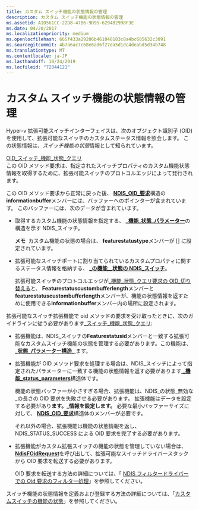 ```yaml
---
title: カスタム スイッチ機能の状態情報の管理
description: カスタム スイッチ機能の状態情報の管理
ms.assetid: A1D561CC-22D8-47B6-9D95-6294B2998F3E
ms.date: 04/20/2017
ms.localizationpriority: medium
ms.openlocfilehash: 665f433a29206b461048183c8a4bc685632c3091
ms.sourcegitcommit: 4b7a6ac7c68e6ad6f27da5d1dc4deabd5d34b748
ms.translationtype: MT
ms.contentlocale: ja-JP
ms.lasthandoff: 10/24/2019
ms.locfileid: "72844121"
---
```

# <a name="managing-custom-switch-feature-status-information"></a>カスタム スイッチ機能の状態情報の管理


Hyper-v 拡張可能スイッチインターフェイスは、次のオブジェクト識別子 (OID) を使用して、拡張可能なスイッチのカスタムステータス情報を照会します。 この状態情報は、*スイッチ機能の状態*情報として知られています。

<a href="" id="oid-switch-feature-status-query"></a>[OID\_スイッチ\_機能\_状態\_クエリ](https://docs.microsoft.com/windows-hardware/drivers/network/oid-switch-feature-status-query)  
この OID メソッド要求は、指定されたスイッチプロパティのカスタム機能状態情報を取得するために、拡張可能スイッチのプロトコルエッジによって発行されます。

この OID メソッド要求から正常に戻った後、 [**NDIS\_OID\_要求**](https://docs.microsoft.com/windows-hardware/drivers/ddi/ndis/ns-ndis-_ndis_oid_request)構造の**informationbuffer**メンバーには、バッファーへのポインターが含まれています。 このバッファーには、次のデータが含まれています。

-   取得するカスタム機能の状態情報を指定する、 [ **\_機能\_状態\_パラメーター**](https://docs.microsoft.com/windows-hardware/drivers/ddi/ntddndis/ns-ntddndis-_ndis_switch_feature_status_parameters)の構造を示す NDIS\_スイッチ。

    **メモ**  カスタム機能の状態の場合は、 **featurestatustype**メンバーが [] に設定されています。

     

-   拡張可能なスイッチポートに割り当てられているカスタムプロパティに関するステータス情報を格納する、 [ **\_の機能\_\_状態の NDIS\_スイッチ**](https://docs.microsoft.com/windows-hardware/drivers/ddi/ntddndis/ns-ntddndis-_ndis_switch_feature_status_custom)。

    拡張可能スイッチのプロトコルエッジが[\_機能\_状態\_クエリ要求の OID\_切り替える](https://docs.microsoft.com/windows-hardware/drivers/network/oid-switch-feature-status-query)と、 **Featurestatuscustombufferlength**メンバーと**featurestatuscustombufferlength**メンバーが、機能の状態情報を返すために使用できる**informationbuffer**メンバー内の場所に設定されます。

拡張可能なスイッチ拡張機能で oid メソッドの要求を受け取ったときに、次のガイドラインに従う必要があります[\_スイッチ\_機能\_状態\_クエリ](https://docs.microsoft.com/windows-hardware/drivers/network/oid-switch-feature-status-query):

-   拡張機能は、NDIS\_スイッチの**Featurestatusid**メンバーと一致する拡張可能なカスタムスイッチ機能の状態を管理する必要があります。この機能は、 [ **\_状態\_パラメーター構造\_** ](https://docs.microsoft.com/windows-hardware/drivers/ddi/ntddndis/ns-ntddndis-_ndis_switch_feature_status_parameters)ます。

-   拡張機能が OID メソッド要求を処理する場合は、NDIS\_スイッチによって指定されたパラメーターに一致する機能の状態情報を返す必要があります[ **\_機能\_status\_parameters**](https://docs.microsoft.com/windows-hardware/drivers/ddi/ntddndis/ns-ntddndis-_ndis_switch_feature_status_parameters)構造体です。

    機能の状態バッファーが小さすぎる場合、拡張機能は、NDIS\_の状態\_無効な\_の長さの OID 要求を失敗させる必要があります。 拡張機能はデータを設定する必要があり**ます。\_情報を設定します。** 必要な最小バッファーサイズに対して、 [**NDIS\_OID\_要求**](https://docs.microsoft.com/windows-hardware/drivers/ddi/ndis/ns-ndis-_ndis_oid_request)構造体のメンバーが必要です。

    それ以外の場合、拡張機能は機能の状態情報を返し、NDIS\_STATUS\_SUCCESS による OID 要求を完了する必要があります。

-   拡張機能がカスタム拡張スイッチの機能の状態を管理していない場合は、 [**NdisFOidRequest**](https://docs.microsoft.com/windows-hardware/drivers/ddi/ndis/nf-ndis-ndisfoidrequest)を呼び出して、拡張可能なスイッチドライバースタックから OID 要求を転送する必要があります。

    OID 要求を転送する方法の詳細については、「 [NDIS フィルタードライバーでの Oid 要求のフィルター処理](filtering-oid-requests-in-an-ndis-filter-driver.md)」を参照してください。

スイッチ機能の状態情報を定義および登録する方法の詳細については、「[カスタムスイッチの機能の状態](custom-switch-feature-status.md)」を参照してください。

 

 





